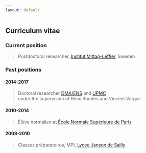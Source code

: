 ```yaml
---
layout: default
---
```


## Curriculum vitae



### Current position

> Postdoctoral researcher, [Institut Mittag-Leffler](http://www.mittag-leffler.se), Sweden



### Past positions

#### 2014-2017
> Doctoral researcher [DMA/ENS](http://www.math.ens.fr) and [UPMC](http://www.upmc.fr)  
> under the supervision of Rémi Rhodes and Vincent Vargas

#### 2010-2014
> Élève normalien at [École Normale Supérieure de Paris](http://www.ens.fr)

#### 2008-2010
> Classes préparatoires, MPI, [Lycée Janson de Sailly](http://www.janson-de-sailly.fr)
